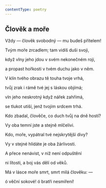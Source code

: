 ```yaml
---
contentType: poetry
---
```


<section>

## Člověk a moře

Vždy — člověk svobodný — mu budeš přítelem!

Tvým moře zrcadlem; tam vidíš duši svoji,

když vlny jeho jdou v svém nekonečném roji,

a propast hořkosti v tvém duchu jako v něm.

</section>

<section>

V klín tvého obrazu tě touha tvoje vrhá,

tvůj zrak i rámě tvé jej s láskou objímá;

vln jeho neskrotný když nářek zahřímá,

se tlukot utiší, jenž tvojím srdcem trhá.

</section>

<section>

Kdo zbadal, člověče, co duch tvůj na dně hostí?

Vy oba temní jste a stejně mlčelivi.

Kdo, moře, vypátral tvé nejskrytější divy?

Vy v stejné hlídáte je oba žárlivosti.

</section>

<section>

A přece nenávist, v níž není odpuštění

ni lítosti, a boj vás dělí od věků.

Má v lásce moře smrt, smrt milá člověku: —

ó věční sokové! ó bratři nesmíření!

</section>
